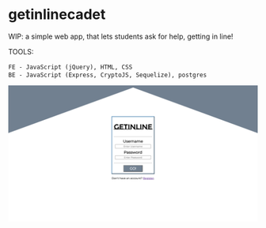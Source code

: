 # getinlinecadet

WIP: a simple web app, that lets students ask for help, getting in line!

TOOLS:

    FE - JavaScript (jQuery), HTML, CSS
    BE - JavaScript (Express, CryptoJS, Sequelize), postgres

![login snapshot](public/resources/login.png)
